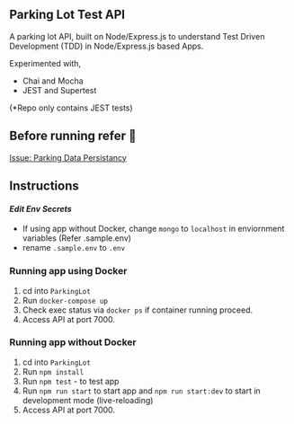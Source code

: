 ## Parking Lot Test API

A parking lot API, built on Node/Express.js to understand Test Driven Development (TDD) in Node/Express.js based Apps. 

Experimented with,
- Chai and Mocha
- JEST and Supertest 

(*Repo only contains JEST tests)

## Before running refer 🔽
[Issue: Parking Data Persistancy](https://github.com/JaganKaartik/ParkingLot-Node.js-API/issues/2)

## Instructions

#### *Edit Env Secrets*
- If using app without Docker, change `mongo` to `localhost` in enviornment variables (Refer .sample.env)
- rename `.sample.env` to `.env`

### Running app using Docker

1. cd into `ParkingLot`
2. Run `docker-compose up`
3. Check exec status via `docker ps` if container running proceed.
4. Access API at port 7000.

### Running app without Docker

1. cd into `ParkingLot`
2. Run `npm install`
3. Run `npm test` - to test app
4. Run `npm run start` to start app and `npm run start:dev` to start in development mode (live-reloading)
5. Access API at port 7000. 
